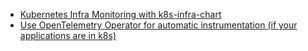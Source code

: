- [Kubernetes Infra Monitoring with k8s-infra-chart](https://signoz.io/docs/userguide/k8s-metrics/)
- [Use OpenTelemetry Operator for automatic instrumentation (if your applications are in k8s)](https://signoz.io/docs/tutorial/opentelemetry-operator-usage/#opentelemetry-auto-instrumentation-injection)
